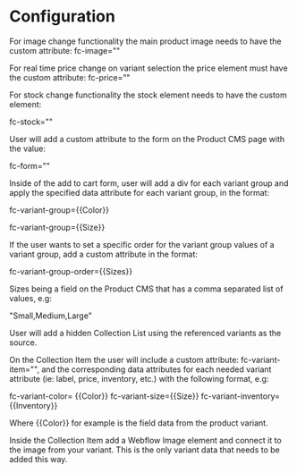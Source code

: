 # Configuration

For image change functionality the main product image needs to have the custom attribute: fc-image=""

For real time price change on variant selection the price element must have the custom attribute: fc-price=""

For stock change functionality the stock element needs to have the custom element:

fc-stock=""

User will add a custom attribute to the form on the Product CMS page with the value:

fc-form=""

Inside of the add to cart form, user will add a div for each variant group and apply the specified data attribute for each variant group, in the format:

fc-variant-group={{Color}}

fc-variant-group={{Size}}

If the user wants to set a specific order for the variant group values of a variant group, add a custom attribute in the format:

fc-variant-group-order={{Sizes}}

Sizes being a field on the Product CMS that has a comma separated list of values, e.g:

"Small,Medium,Large"

User will add a hidden Collection List using the referenced variants as the source.

On the Collection Item the user will include a custom attribute: fc-variant-item="", and the corresponding data attributes for each needed variant attribute (ie: label, price, inventory, etc.) with the following format, e.g:

fc-variant-color= {{Color}}
fc-variant-size={{Size}}
fc-variant-inventory={{Inventory}}

Where {{Color}} for example is the field data from the product variant.

Inside the Collection Item add a Webflow Image element and connect it to the image from your variant. This is the only variant data that needs to be added this way.
